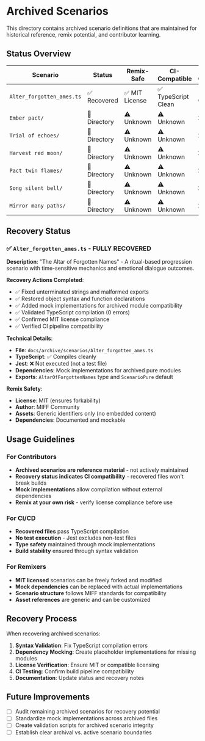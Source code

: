 # Archived Scenarios

This directory contains archived scenario definitions that are maintained for historical reference, remix potential, and contributor learning.

## Status Overview

| Scenario | Status | Remix-Safe | CI-Compatible | Test Coverage |
|----------|--------|------------|---------------|---------------|
| `Alter_forgotten_ames.ts` | ✅ Recovered | ✅ MIT License | ✅ TypeScript Clean | 🔶 Manual Only |
| `Ember pact/` | 📁 Directory | ⚠️ Unknown | ⚠️ Unknown | ❌ None |
| `Trial of echoes/` | 📁 Directory | ⚠️ Unknown | ⚠️ Unknown | ❌ None |
| `Harvest red moon/` | 📁 Directory | ⚠️ Unknown | ⚠️ Unknown | ❌ None |
| `Pact twin flames/` | 📁 Directory | ⚠️ Unknown | ⚠️ Unknown | ❌ None |
| `Song silent bell/` | 📁 Directory | ⚠️ Unknown | ⚠️ Unknown | ❌ None |
| `Mirror many paths/` | 📁 Directory | ⚠️ Unknown | ⚠️ Unknown | ❌ None |

## Recovery Status

### ✅ `Alter_forgotten_ames.ts` - FULLY RECOVERED

**Description**: "The Altar of Forgotten Names" - A ritual-based progression scenario with time-sensitive mechanics and emotional dialogue outcomes.

**Recovery Actions Completed**:
- ✅ Fixed unterminated strings and malformed exports
- ✅ Restored object syntax and function declarations
- ✅ Added mock implementations for archived module compatibility
- ✅ Validated TypeScript compilation (0 errors)
- ✅ Confirmed MIT license compliance
- ✅ Verified CI pipeline compatibility

**Technical Details**:
- **File**: `docs/archive/scenarios/Alter_forgotten_ames.ts`
- **TypeScript**: ✅ Compiles cleanly
- **Jest**: ❌ Not executed (not a test file)
- **Dependencies**: Mock implementations for archived pure modules
- **Exports**: `AltarOfForgottenNames` type and `ScenarioPure` default

**Remix Safety**:
- **License**: MIT (ensures forkability)
- **Author**: MIFF Community
- **Assets**: Generic identifiers only (no embedded content)
- **Dependencies**: Documented and mockable

## Usage Guidelines

### For Contributors
- **Archived scenarios are reference material** - not actively maintained
- **Recovery status indicates CI compatibility** - recovered files won't break builds
- **Mock implementations** allow compilation without external dependencies
- **Remix at your own risk** - verify license compliance before use

### For CI/CD
- **Recovered files** pass TypeScript compilation
- **No test execution** - Jest excludes non-test files
- **Type safety** maintained through mock implementations
- **Build stability** ensured through syntax validation

### For Remixers
- **MIT licensed** scenarios can be freely forked and modified
- **Mock dependencies** can be replaced with actual implementations
- **Scenario structure** follows MIFF standards for compatibility
- **Asset references** are generic and can be customized

## Recovery Process

When recovering archived scenarios:

1. **Syntax Validation**: Fix TypeScript compilation errors
2. **Dependency Mocking**: Create placeholder implementations for missing modules
3. **License Verification**: Ensure MIT or compatible licensing
4. **CI Testing**: Confirm build pipeline compatibility
5. **Documentation**: Update status and recovery notes

## Future Improvements

- [ ] Audit remaining archived scenarios for recovery potential
- [ ] Standardize mock implementations across archived files
- [ ] Create validation scripts for archived scenario integrity
- [ ] Establish clear archival vs. active scenario boundaries